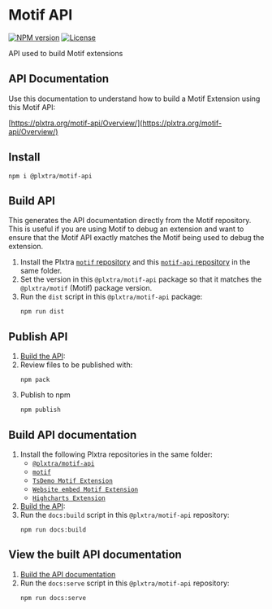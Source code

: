 # Motif API

[![NPM version](https://img.shields.io/npm/v/@plxtra/motif-api)](https://www.npmjs.com/package/@plxtra/motif-api) [![License](https://img.shields.io/github/license/plxtra/motif-api)](https://github.com/plxtra/motif-api/blob/main/LICENSE)

API used to build Motif extensions

## API Documentation

Use this documentation to understand how to build a Motif Extension using this Motif API:

[https://plxtra.org/motif-api/Overview/](https://plxtra.org/motif-api/Overview/)

## Install

```
npm i @plxtra/motif-api
```

## Build API

This generates the API documentation directly from the Motif repository.  This is useful if you are using Motif to debug an extension and want to ensure that the Motif API exactly matches the Motif being used to debug the extension.

1. Install the Plxtra [`motif` repository](https://github.com/plxtra/motif) and this [`motif-api` repository](https://github.com/plxtra/motif-api) in the same folder.
1. Set the version in this `@plxtra/motif-api` package so that it matches the `@plxtra/motif` (Motif) package version.
1. Run the `dist` script in this `@plxtra/motif-api` package:
    ```
    npm run dist
    ```

## Publish API

1. [Build the API](#build-api):
1. Review files to be published with:
    ```
    npm pack
    ```
1. Publish to npm
    ```
    npm publish
    ```

## Build API documentation

1. Install the following Plxtra repositories in the same folder:
    * [`@plxtra/motif-api`](https://github.com/plxtra/motif-api)
    * [`motif`](https://github.com/plxtra/motif)
    * [`TsDemo Motif Extension`](https://github.com/plxtra/ts-demo-motif-extension)
    * [`Website embed Motif Extension`](https://github.com/plxtra/website-embed-motif-extension)
    * [`Highcharts Extension`](https://github.com/plxtra/highcharts-motif-extension)
1. [Build the API](#build-api):
1. Run the `docs:build` script in this `@plxtra/motif-api` repository:
    ```
    npm run docs:build
    ```

## View the built API documentation

1. [Build the API documentation](#build-api-documentation)
1. Run the `docs:serve` script in this `@plxtra/motif-api` repository:
    ```
    npm run docs:serve
    ```
